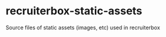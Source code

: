 recruiterbox-static-assets
==========================

Source files of static assets (images, etc) used in recruiterbox
